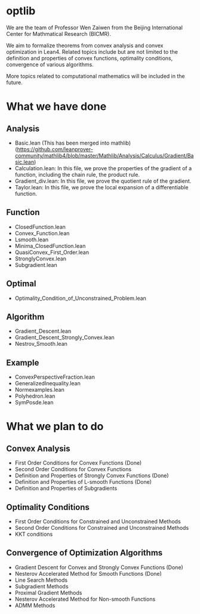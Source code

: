 # optlib
We are the team of Professor Wen Zaiwen from the Beijing International Center for Mathmatical Research (BICMR). 


We aim to formalize theorems from convex analysis and convex optimization in Lean4. Related topics include but are not limited to the definition and properties of convex functions, optimality conditions, convergence of various algorithms.

More topics related to computational mathematics will be included in the future.

# What we have done

## Analysis
- Basic.lean (This has been merged into mathlib)(https://github.com/leanprover-community/mathlib4/blob/master/Mathlib/Analysis/Calculus/Gradient/Basic.lean)
- Calculation.lean: In this file, we prove the properties of the gradient of a function, including the chain rule, the product rule.
- Gradient_div.lean: In this file, we prove the quotient rule of the gradient.
- Taylor.lean: In this file, we prove the local expansion of a differentiable function.

## Function
- ClosedFunction.lean
- Convex_Function.lean
- Lsmooth.lean
- Minima_ClosedFunction.lean
- QuasiConvex_First_Order.lean
- StronglyConvex.lean
- Subgradient.lean

## Optimal
- Optimality_Condition_of_Unconstrained_Problem.lean

## Algorithm
- Gradient_Descent.lean
- Gradient_Descent_Strongly_Convex.lean
- Nestrov_Smooth.lean

## Example
- ConvexPerspectiveFraction.lean
- GeneralizedInequality.lean
- Normexamples.lean
- Polyhedron.lean
- SymPosde.lean

# What we plan to do

## Convex Analysis

- First Order Conditions for Convex Functions (Done)
- Second Order Conditions for Convex Functions
- Definition and Properties of Strongly Convex Functions (Done)
- Definition and Properties of L-smooth Functions (Done)
- Definition and Properties of Subgradients

## Optimality Conditions

- First Order Conditions for Constrained and Unconstrained Methods
- Second Order Conditions for Constrained and Unconstrained Methods
- KKT conditions

## Convergence of Optimization Algorithms

- Gradient Descent for Convex and Strongly Convex Functions (Done)
- Nesterov Accelerated Method for Smooth Functions (Done)
- Line Search Methods
- Subgradient Methods
- Proximal Gradient Methods 
- Nesterov Accelerated Method for Non-smooth Functions
- ADMM Methods